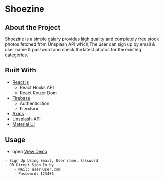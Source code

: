 # Shoezine
## About the Project

Shoezine is a simple galary provides high quality and completely free stock photos fetched from Unsplash API which,The user can sign up by email & user name & password and check the latest photos for the existing categories.

<!-- ## content

- [Built With](#Built-With) -->

## Built With
- [React js](https://reactjs.org/)
    - React Hooks API
    - React Router Dom
- [Firebase](https://firebase.google.com/)
    - Authentication
    - Firestore
- [Axios](https://axios-http.com/docs/intro)
- [Unsplash-API](https://unsplash.com/developers)
- [Material UI](https://mui.com/)

## Usage
- open [View Demo](https://shoezine.vercel.app/)
```
- Sign Up Using Email, User name, Password 
- OR Direct Sign In by 
    - Mail: user@user.com
    - Password: 123456
```